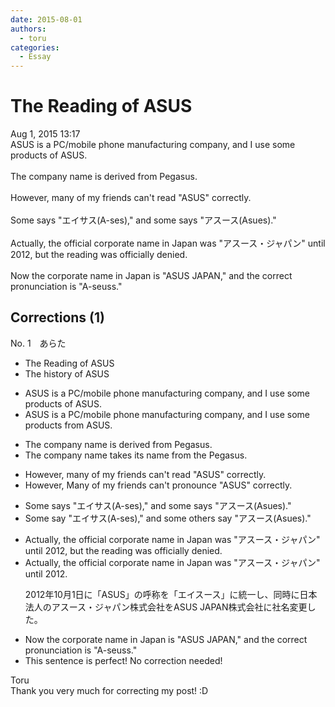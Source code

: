 ```yaml
---
date: 2015-08-01
authors:
  - toru
categories:
  - Essay
---
```


<h1 id="subject_show">The Reading of ASUS</h1>
<div class="date">Aug 1, 2015 13:17</div>
<div id="post"><div id="body_show_ori">
ASUS is a PC/mobile phone manufacturing company, and I use some products of ASUS.<br/><br/>The company name is derived from Pegasus.<br/><br/>However, many of my friends can't read "ASUS" correctly.<br/><br/>Some says "エイサス(A-ses)," and some says "アスース(Asues)."<br/><br/>Actually, the official corporate name in Japan was "アスース・ジャパン" until 2012, but the reading was officially denied.<br/><br/>Now the corporate name in Japan is "ASUS JAPAN," and the correct pronunciation is "A-seuss."
</div></div>

<!-- more -->


## Corrections (1)
<div id="block"><div class="first_name"> No. 1　<span class="just_name">あらた</span></div><div id="block2">
<ul class="correction_field">
<li class="incorrect">The Reading of ASUS</li>
<li class="corrected correct">
The <span class="f_blue">history</span> of ASUS
</li>
</ul>
<ul class="correction_field">
<li class="incorrect">ASUS is a PC/mobile phone manufacturing company, and I use some products of ASUS.</li>
<li class="corrected correct">
ASUS is a PC/mobile phone manufacturing company, and I use some products <span class="f_blue">from</span> ASUS.
</li>
</ul>
<ul class="correction_field">
<li class="incorrect">The company name is derived from Pegasus.</li>
<li class="corrected correct">
The company name <span class="f_blue">takes its name from the</span> Pegasus.
</li>
</ul>
<ul class="correction_field">
<li class="incorrect">However, many of my friends can't read "ASUS" correctly.</li>
<li class="corrected correct">
<span class="sline">However,</span> Many of my friends can't <span class="f_blue">pronounce</span> "ASUS" correctly.
</li>
</ul>
<ul class="correction_field">
<li class="incorrect">Some says "エイサス(A-ses)," and some says "アスース(Asues)."</li>
<li class="corrected correct">
Some say "エイサス(A-ses)," and some <span class="f_blue">others</span> say "アスース(Asues)."
</li>
</ul>
<ul class="correction_field">
<li class="incorrect">Actually, the official corporate name in Japan was "アスース・ジャパン" until 2012, but the reading was officially denied.</li>
<li class="corrected correct">
Actually, the official corporate name in Japan was "アスース・ジャパン" until 2012.
<p class="correction_comment">2012年10月1日に「ASUS」の呼称を「エイスース」に統一し、同時に日本法人のアスース・ジャパン株式会社をASUS JAPAN株式会社に社名変更した。</p>
</li>
</ul>
<ul class="correction_field">
<li class="incorrect">Now the corporate name in Japan is "ASUS JAPAN," and the correct pronunciation is "A-seuss."</li>
<li class="corrected perfect">This sentence is perfect! No correction needed!</li>
</ul>
</div><div class="name"><span class="just_name">Toru</span><br>
Thank you very much for correcting my post! :D
</div>
</div>
